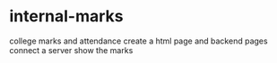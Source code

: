 # internal-marks
college marks and attendance
create a html page and backend pages
connect a server
show the marks
